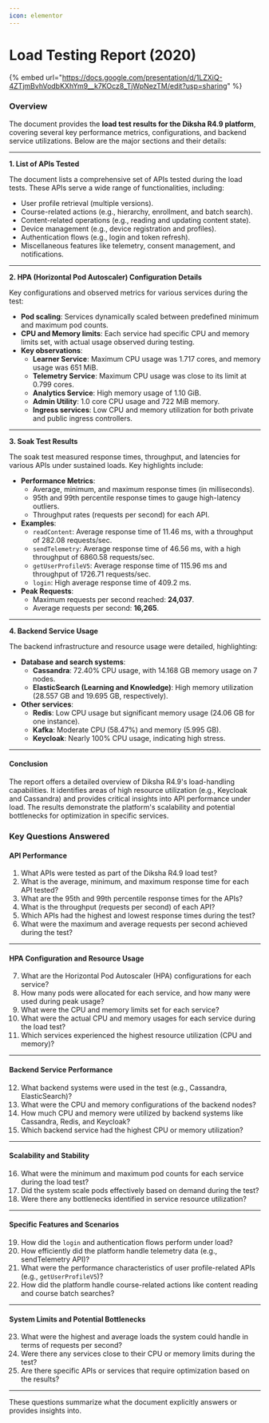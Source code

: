```yaml
---
icon: elementor
---
```


# Load Testing Report (2020)

{% embed url="https://docs.google.com/presentation/d/1LZXiQ-4ZTjmBvhVodbKXhYm9__k7KOcz8_TjWpNezTM/edit?usp=sharing" %}

### Overview

The document provides the **load test results for the Diksha R4.9 platform**, covering several key performance metrics, configurations, and backend service utilizations. Below are the major sections and their details:

***

**1. List of APIs Tested**

The document lists a comprehensive set of APIs tested during the load tests. These APIs serve a wide range of functionalities, including:

* User profile retrieval (multiple versions).
* Course-related actions (e.g., hierarchy, enrollment, and batch search).
* Content-related operations (e.g., reading and updating content state).
* Device management (e.g., device registration and profiles).
* Authentication flows (e.g., login and token refresh).
* Miscellaneous features like telemetry, consent management, and notifications.

***

**2. HPA (Horizontal Pod Autoscaler) Configuration Details**

Key configurations and observed metrics for various services during the test:

* **Pod scaling**: Services dynamically scaled between predefined minimum and maximum pod counts.
* **CPU and Memory limits**: Each service had specific CPU and memory limits set, with actual usage observed during testing.
* **Key observations**:
  * **Learner Service**: Maximum CPU usage was 1.717 cores, and memory usage was 651 MiB.
  * **Telemetry Service**: Maximum CPU usage was close to its limit at 0.799 cores.
  * **Analytics Service**: High memory usage of 1.10 GiB.
  * **Admin Utility**: 1.0 core CPU usage and 722 MiB memory.
  * **Ingress services**: Low CPU and memory utilization for both private and public ingress controllers.

***

**3. Soak Test Results**

The soak test measured response times, throughput, and latencies for various APIs under sustained loads. Key highlights include:

* **Performance Metrics**:
  * Average, minimum, and maximum response times (in milliseconds).
  * 95th and 99th percentile response times to gauge high-latency outliers.
  * Throughput rates (requests per second) for each API.
* **Examples**:
  * `readContent`: Average response time of 11.46 ms, with a throughput of 282.08 requests/sec.
  * `sendTelemetry`: Average response time of 46.56 ms, with a high throughput of 6860.58 requests/sec.
  * `getUserProfileV5`: Average response time of 115.96 ms and throughput of 1726.71 requests/sec.
  * `login`: High average response time of 409.2 ms.
* **Peak Requests**:
  * Maximum requests per second reached: **24,037**.
  * Average requests per second: **16,265**.

***

**4. Backend Service Usage**

The backend infrastructure and resource usage were detailed, highlighting:

* **Database and search systems**:
  * **Cassandra**: 72.40% CPU usage, with 14.168 GB memory usage on 7 nodes.
  * **ElasticSearch (Learning and Knowledge)**: High memory utilization (28.557 GB and 19.695 GB, respectively).
* **Other services**:
  * **Redis**: Low CPU usage but significant memory usage (24.06 GB for one instance).
  * **Kafka**: Moderate CPU (58.47%) and memory (5.995 GB).
  * **Keycloak**: Nearly 100% CPU usage, indicating high stress.

***

#### **Conclusion**

The report offers a detailed overview of Diksha R4.9's load-handling capabilities. It identifies areas of high resource utilization (e.g., Keycloak and Cassandra) and provides critical insights into API performance under load. The results demonstrate the platform's scalability and potential bottlenecks for optimization in specific services.

### Key Questions Answered

#### **API Performance**

1. What APIs were tested as part of the Diksha R4.9 load test?
2. What is the average, minimum, and maximum response time for each API tested?
3. What are the 95th and 99th percentile response times for the APIs?
4. What is the throughput (requests per second) of each API?
5. Which APIs had the highest and lowest response times during the test?
6. What were the maximum and average requests per second achieved during the test?

***

#### **HPA Configuration and Resource Usage**

7. What are the Horizontal Pod Autoscaler (HPA) configurations for each service?
8. How many pods were allocated for each service, and how many were used during peak usage?
9. What were the CPU and memory limits set for each service?
10. What were the actual CPU and memory usages for each service during the load test?
11. Which services experienced the highest resource utilization (CPU and memory)?

***

#### **Backend Service Performance**

12. What backend systems were used in the test (e.g., Cassandra, ElasticSearch)?
13. What were the CPU and memory configurations of the backend nodes?
14. How much CPU and memory were utilized by backend systems like Cassandra, Redis, and Keycloak?
15. Which backend service had the highest CPU or memory utilization?

***

#### **Scalability and Stability**

16. What were the minimum and maximum pod counts for each service during the load test?
17. Did the system scale pods effectively based on demand during the test?
18. Were there any bottlenecks identified in service resource utilization?

***

#### **Specific Features and Scenarios**

19. How did the `login` and authentication flows perform under load?
20. How efficiently did the platform handle telemetry data (e.g., sendTelemetry API)?
21. What were the performance characteristics of user profile-related APIs (e.g., `getUserProfileV5`)?
22. How did the platform handle course-related actions like content reading and course batch searches?

***

#### **System Limits and Potential Bottlenecks**

23. What were the highest and average loads the system could handle in terms of requests per second?
24. Were there any services close to their CPU or memory limits during the test?
25. Are there specific APIs or services that require optimization based on the results?

***

These questions summarize what the document explicitly answers or provides insights into.&#x20;

